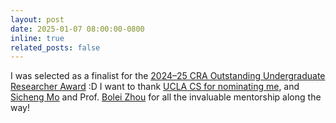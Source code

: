 ```yaml
---
layout: post
date: 2025-01-07 08:00:00-0800
inline: true
related_posts: false
---
```


I was selected as a finalist for the [2024&ndash;25 CRA Outstanding Undergraduate Researcher Award](https://cra.org/about/awards/outstanding-undergraduate-researcher-award/) :D I want to thank [UCLA CS for nominating me](https://www.cs.ucla.edu/ucla-cs-undergraduate-student-kuan-heng-jordan-lin-named-2024-2025-cra-outstanding-undergraduate-researcher-award-finalist/), and [Sicheng Mo](https://sichengmo.github.io/) and Prof. [Bolei Zhou](https://boleizhou.github.io/) for all the invaluable mentorship along the way!